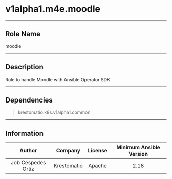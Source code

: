 



# v1alpha1.m4e.moodle
  
---
## Role Name
  
moodle  
  
---
## Description
  
Role to handle Moodle with Ansible Operator SDK  
  
---
## Dependencies
  
> krestomatio.k8s.v1alpha1.common  
  
  
---
## Information
  

|Author|Company|License|Minimum Ansible Version|
| :---: | :---: | :---: | :---: |
|Job Céspedes Ortiz|Krestomatio|Apache|2.18|
